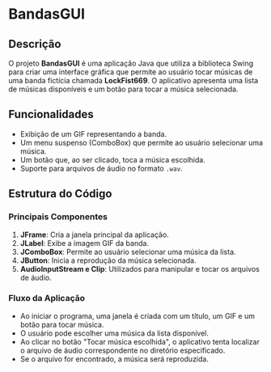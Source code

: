 # BandasGUI

## Descrição
O projeto **BandasGUI** é uma aplicação Java que utiliza a biblioteca Swing para criar uma interface gráfica que permite ao usuário tocar músicas de uma banda fictícia chamada **LockFist669**. O aplicativo apresenta uma lista de músicas disponíveis e um botão para tocar a música selecionada.

## Funcionalidades
- Exibição de um GIF representando a banda.
- Um menu suspenso (ComboBox) que permite ao usuário selecionar uma música.
- Um botão que, ao ser clicado, toca a música escolhida.
- Suporte para arquivos de áudio no formato `.wav`.

## Estrutura do Código

### Principais Componentes
1. **JFrame**: Cria a janela principal da aplicação.
2. **JLabel**: Exibe a imagem GIF da banda.
3. **JComboBox**: Permite ao usuário selecionar uma música da lista.
4. **JButton**: Inicia a reprodução da música selecionada.
5. **AudioInputStream e Clip**: Utilizados para manipular e tocar os arquivos de áudio.

### Fluxo da Aplicação
- Ao iniciar o programa, uma janela é criada com um título, um GIF e um botão para tocar música.
- O usuário pode escolher uma música da lista disponível.
- Ao clicar no botão "Tocar música escolhida", o aplicativo tenta localizar o arquivo de áudio correspondente no diretório especificado.
- Se o arquivo for encontrado, a música será reproduzida.
